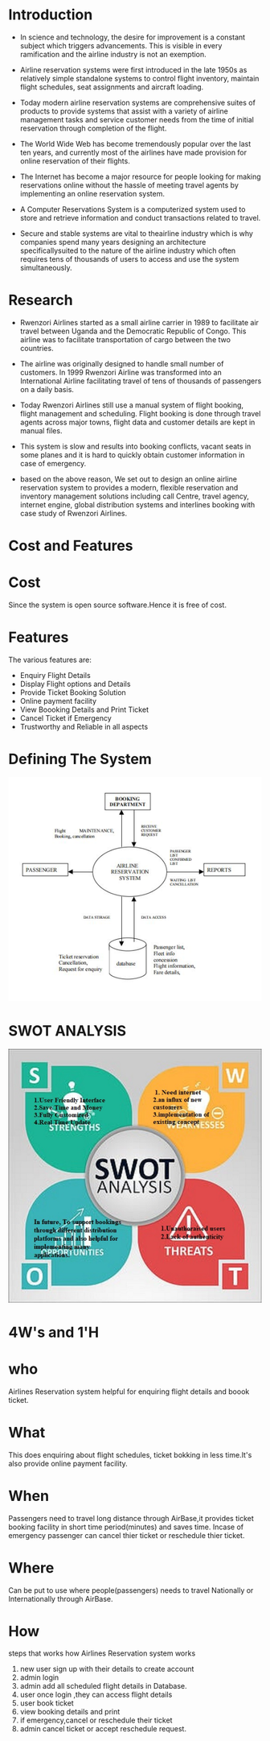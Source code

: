 # Introduction

 - In science and technology, the desire for improvement is a constant subject which triggers
   advancements. This is visible in every ramification and the airline industry is not an exemption.
- Airline reservation systems were first introduced in the late 1950s as relatively simple standalone
  systems to control flight inventory, maintain flight schedules, seat assignments and aircraft
  loading. 
-  Today modern airline reservation systems are comprehensive suites of products to
provide systems that assist with a variety of airline management tasks and service customer
needs from the time of initial reservation through completion of the flight.
- The World Wide Web has become tremendously popular over the last ten years, and currently
most of the airlines have made provision for online reservation of their flights. 
- The Internet has become a major resource for people looking for making reservations online without 
 the hassle of meeting travel agents by implementing an online reservation system. 

- A Computer Reservations System is a computerized system used to store and retrieve
information and conduct transactions related to travel.
- Secure and stable systems are vital to theairline industry which is why companies spend many years 
designing an architecture specificallysuited to the nature of the airline industry which often requires 
tens of thousands of users to access and use the system simultaneously.

# Research
- Rwenzori Airlines started as a small airline carrier in 1989 to facilitate air travel between Uganda
and the Democratic Republic of Congo. This airline was to facilitate transportation of cargo between the two countries.
- The airline was originally designed to handle small number of customers. In 1999 Rwenzori Airline was transformed into
   an International Airline facilitating travel of tens of thousands of passengers on a daily basis.
 
- Today Rwenzori Airlines still use a manual system of flight booking, flight management and scheduling. Flight booking is done
through travel agents across major towns, flight data and customer details are kept in manual files. 
- This system is slow and results into booking conflicts, vacant seats in some planes and it is
hard to quickly obtain customer information in case of emergency. 
- based on the above reason, We set out to design an online airline reservation system to provides a modern, flexible
reservation and inventory management solutions including call Centre, travel agency, internet
engine, global distribution systems and interlines booking with case study of Rwenzori Airlines.
# Cost and Features
# Cost
 Since the system is open source software.Hence it is free of cost.
# Features
 The various features are:
 - Enquiry Flight Details
 - Display Flight options and Details 
 - Provide Ticket Booking Solution
 - Online payment facility
 - View Boooking Details and Print Ticket
 - Cancel Ticket if Emergency
 - Trustworthy and Reliable in all aspects
 
 # Defining The System
 ![system](https://github.com/RajashekerEajjagiri/Airlines_Reservation-System/blob/6beda2666bac2e94587ea754dc1ff5ad1b58ea6f/1_Requirements/design.JPG)
   
 # SWOT ANALYSIS
 ![swot](https://github.com/RajashekerEajjagiri/Airlines_Reservation-System/blob/76fa6ea685949a6104506b12b03adb159b4ab320/1_Requirements/swot.jpg)
 # 4W's and 1'H
 # who
 Airlines Reservation system helpful for enquiring flight details and boook ticket.
 # What
 This does enquiring about flight schedules, ticket bokking in less time.It's also provide online payment facility.
 # When
 Passengers need to travel long distance through AirBase,it provides ticket booking facility in short time period(minutes) and saves time. Incase of emergency passenger
 can cancel thier ticket or reschedule thier ticket.
 # Where
 Can be put to use where people(passengers) needs to travel Nationally or Internationally through AirBase.
 # How
 steps that works how Airlines Reservation system works
 1. new user sign up with their details to create account
 2. admin login
 3. admin add all scheduled flight details in Database.
 4. user once login ,they can access flight details
 5. user book ticket
 6. view booking details and print
 7. if emergency,cancel or reschedule their ticket
 8. admin cancel ticket or accept reschedule request.
 
